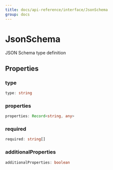 ```yaml
---
title: docs/api-reference/interface/JsonSchema
group: docs
---
```


# JsonSchema

JSON Schema type definition

## Properties

### type

```ts
type: string
```

### properties

```ts
properties: Record<string, any>
```

### required

```ts
required: string[]
```

### additionalProperties

```ts
additionalProperties: boolean
```
